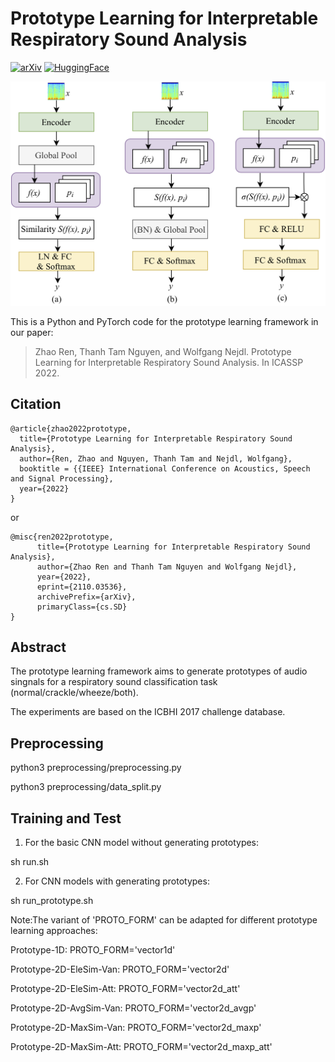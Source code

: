 # Prototype Learning for Interpretable Respiratory Sound Analysis
[![arXiv](https://img.shields.io/badge/arXiv-2110.03536-b31b1b.svg)](https://arxiv.org/abs/2110.03536)
[![HuggingFace](https://img.shields.io/badge/%F0%9F%A4%97-Models%20on%20Hub-yellow)](https://huggingface.co/models)

![](paper/framework.png)

This is a Python and PyTorch code for the prototype learning framework in our paper: 

<!--[Prototype learning for interpretable respiratory sound analysis](https://arxiv.org/pdf/2110.03536.pdf).-->

>Zhao Ren, Thanh Tam Nguyen, and Wolfgang Nejdl. Prototype Learning for Interpretable Respiratory Sound Analysis. In ICASSP 2022.

## Citation

```
@article{zhao2022prototype,
  title={Prototype Learning for Interpretable Respiratory Sound Analysis},
  author={Ren, Zhao and Nguyen, Thanh Tam and Nejdl, Wolfgang},
  booktitle = {{IEEE} International Conference on Acoustics, Speech and Signal Processing},
  year={2022}
}
```

or 

```
@misc{ren2022prototype,
      title={Prototype Learning for Interpretable Respiratory Sound Analysis}, 
      author={Zhao Ren and Thanh Tam Nguyen and Wolfgang Nejdl},
      year={2022},
      eprint={2110.03536},
      archivePrefix={arXiv},
      primaryClass={cs.SD}
}
```

## Abstract

The prototype learning framework aims to generate prototypes of audio singnals for a respiratory sound classification task (normal/crackle/wheeze/both). 

The experiments are based on the ICBHI 2017 challenge database.


## Preprocessing

python3 preprocessing/preprocessing.py

python3 preprocessing/data_split.py


## Training and Test
1. For the basic CNN model without generating prototypes:

sh run.sh

2. For CNN models with generating prototypes:

sh run_prototype.sh 

Note:The variant of 'PROTO_FORM' can be adapted for different prototype learning approaches:

Prototype-1D: PROTO_FORM='vector1d'

Prototype-2D-EleSim-Van: PROTO_FORM='vector2d'

Prototype-2D-EleSim-Att: PROTO_FORM='vector2d_att'

Prototype-2D-AvgSim-Van: PROTO_FORM='vector2d_avgp'

Prototype-2D-MaxSim-Van: PROTO_FORM='vector2d_maxp'

Prototype-2D-MaxSim-Att: PROTO_FORM='vector2d_maxp_att'


<!---
## Cite
If you use the code from this repositroy, please cite the following reference in your paper:

[1] Zhao Ren, Thanh Tam Nguyen, and Wolfgang Nejdl. "Prototype learning for interpretable respiratory sound analysis." arXiv:2110.03536, 2021, 5 pages. 
-->


